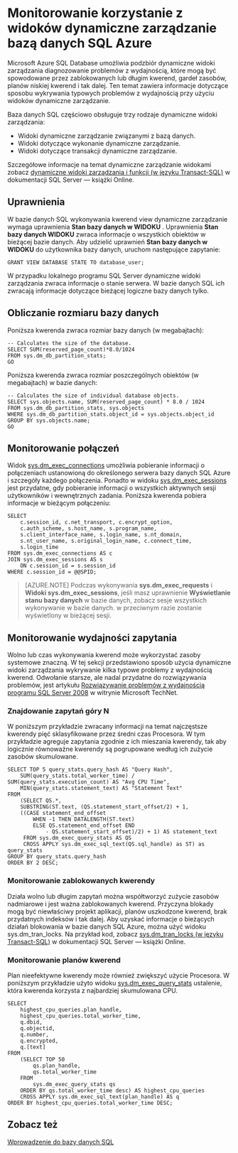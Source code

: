 <properties
   pageTitle="Monitorowanie baza danych SQL Azure za pomocą widoków dynamiczne zarządzanie | Microsoft Azure"
   description="Dowiedz się, jak wykrywanie i diagnozowanie typowych problemów z wydajnością przy użyciu widoków dynamiczne zarządzanie monitorowanie Microsoft Azure SQL Database."
   services="sql-database"
   documentationCenter=""
   authors="CarlRabeler"
   manager="jhubbard"
   editor=""
   tags=""/>

<tags
   ms.service="sql-database"
   ms.devlang="na"
   ms.topic="article"
   ms.tgt_pltfrm="na"
   ms.workload="data-management"
   ms.date="09/20/2016"
   ms.author="carlrab"/>

# <a name="monitoring-azure-sql-database-using-dynamic-management-views"></a>Monitorowanie korzystanie z widoków dynamiczne zarządzanie bazą danych SQL Azure

Microsoft Azure SQL Database umożliwia podzbiór dynamiczne widoki zarządzania diagnozowanie problemów z wydajnością, które mogą być spowodowane przez zablokowanych lub długim kwerend, gardeł zasobów, planów niskiej kwerend i tak dalej. Ten temat zawiera informacje dotyczące sposobu wykrywania typowych problemów z wydajnością przy użyciu widoków dynamiczne zarządzanie.

Baza danych SQL częściowo obsługuje trzy rodzaje dynamiczne widoki zarządzania:

- Widoki dynamiczne zarządzanie związanymi z bazą danych.
- Widoki dotyczące wykonanie dynamiczne zarządzanie.
- Widoki dotyczące transakcji dynamiczne zarządzanie.

Szczegółowe informacje na temat dynamiczne zarządzanie widokami zobacz [dynamiczne widoki zarządzania i funkcji (w języku Transact-SQL)](https://msdn.microsoft.com/library/ms188754.aspx) w dokumentacji SQL Server — książki Online.

## <a name="permissions"></a>Uprawnienia

W bazie danych SQL wykonywania kwerend view dynamiczne zarządzanie wymaga uprawnienia **Stan bazy danych w WIDOKU** . Uprawnienia **Stan bazy danych WIDOKU** zwraca informacje o wszystkich obiektów w bieżącej bazie danych.
Aby udzielić uprawnień **Stan bazy danych w WIDOKU** do użytkownika bazy danych, uruchom następujące zapytanie:

```GRANT VIEW DATABASE STATE TO database_user; ```

W przypadku lokalnego programu SQL Server dynamiczne widoki zarządzania zwraca informacje o stanie serwera. W bazie danych SQL ich zwracają informacje dotyczące bieżącej logiczne bazy danych tylko.

## <a name="calculating-database-size"></a>Obliczanie rozmiaru bazy danych

Poniższa kwerenda zwraca rozmiar bazy danych (w megabajtach):

```
-- Calculates the size of the database.
SELECT SUM(reserved_page_count)*8.0/1024
FROM sys.dm_db_partition_stats;
GO
```

Poniższa kwerenda zwraca rozmiar poszczególnych obiektów (w megabajtach) w bazie danych:

```
-- Calculates the size of individual database objects.
SELECT sys.objects.name, SUM(reserved_page_count) * 8.0 / 1024
FROM sys.dm_db_partition_stats, sys.objects
WHERE sys.dm_db_partition_stats.object_id = sys.objects.object_id
GROUP BY sys.objects.name;
GO
```

## <a name="monitoring-connections"></a>Monitorowanie połączeń

Widok [sys.dm_exec_connections](https://msdn.microsoft.com/library/ms181509.aspx) umożliwia pobieranie informacji o połączeniach ustanowioną do określonego serwera bazy danych SQL Azure i szczegóły każdego połączenia. Ponadto w widoku [sys.dm_exec_sessions](https://msdn.microsoft.com/library/ms176013.aspx) jest przydatne, gdy pobieranie informacji o wszystkich aktywnych sesji użytkowników i wewnętrznych zadania.
Poniższa kwerenda pobiera informacje w bieżącym połączeniu:

```
SELECT
    c.session_id, c.net_transport, c.encrypt_option,
    c.auth_scheme, s.host_name, s.program_name,
    s.client_interface_name, s.login_name, s.nt_domain,
    s.nt_user_name, s.original_login_name, c.connect_time,
    s.login_time
FROM sys.dm_exec_connections AS c
JOIN sys.dm_exec_sessions AS s
    ON c.session_id = s.session_id
WHERE c.session_id = @@SPID;
```

> [AZURE.NOTE] Podczas wykonywania **sys.dm_exec_requests** i **Widoki sys.dm_exec_sessions**, jeśli masz uprawnienie **Wyświetlanie stanu bazy danych** w bazie danych, zobacz sesje wszystkich wykonywanie w bazie danych. w przeciwnym razie zostanie wyświetlony w bieżącej sesji.

## <a name="monitoring-query-performance"></a>Monitorowanie wydajności zapytania

Wolno lub czas wykonywania kwerend może wykorzystać zasoby systemowe znaczną. W tej sekcji przedstawiono sposób użycia dynamiczne widoki zarządzania wykrywanie kilka typowe problemy z wydajnością kwerend. Odwołanie starsze, ale nadal przydatne do rozwiązywania problemów, jest artykułu [Rozwiązywanie problemów z wydajnością programu SQL Server 2008](http://download.microsoft.com/download/D/B/D/DBDE7972-1EB9-470A-BA18-58849DB3EB3B/TShootPerfProbs2008.docx) w witrynie Microsoft TechNet.

### <a name="finding-top-n-queries"></a>Znajdowanie zapytań góry N

W poniższym przykładzie zwracany informacji na temat najczęstsze kwerendy pięć sklasyfikowane przez średni czas Procesora. W tym przykładzie agreguje zapytania zgodnie z ich mieszania kwerendy, tak aby logicznie równoważne kwerendy są pogrupowane według ich zużycie zasobów skumulowane.

```
SELECT TOP 5 query_stats.query_hash AS "Query Hash",
    SUM(query_stats.total_worker_time) / SUM(query_stats.execution_count) AS "Avg CPU Time",
    MIN(query_stats.statement_text) AS "Statement Text"
FROM
    (SELECT QS.*,
    SUBSTRING(ST.text, (QS.statement_start_offset/2) + 1,
    ((CASE statement_end_offset
        WHEN -1 THEN DATALENGTH(ST.text)
        ELSE QS.statement_end_offset END
            - QS.statement_start_offset)/2) + 1) AS statement_text
     FROM sys.dm_exec_query_stats AS QS
     CROSS APPLY sys.dm_exec_sql_text(QS.sql_handle) as ST) as query_stats
GROUP BY query_stats.query_hash
ORDER BY 2 DESC;
```

### <a name="monitoring-blocked-queries"></a>Monitorowanie zablokowanych kwerendy

Działa wolno lub długim zapytań można współtworzyć zużycie zasobów nadmiarowe i jest ważna zablokowanych kwerend. Przyczyna blokady mogą być niewłaściwy projekt aplikacji, planów uszkodzone kwerend, brak przydatnych indeksów i tak dalej. Aby uzyskać informacje o bieżących działań blokowania w bazie danych SQL Azure, można użyć widoku sys.dm_tran_locks. Na przykład kod, zobacz [sys.dm_tran_locks (w języku Transact-SQL)](https://msdn.microsoft.com/library/ms190345.aspx) w dokumentacji SQL Server — książki Online.

### <a name="monitoring-query-plans"></a>Monitorowanie planów kwerend

Plan nieefektywne kwerendy może również zwiększyć użycie Procesora. W poniższym przykładzie użyto widoku [sys.dm_exec_query_stats](https://msdn.microsoft.com/library/ms189741.aspx) ustalenie, która kwerenda korzysta z najbardziej skumulowana CPU.

```
SELECT
    highest_cpu_queries.plan_handle,
    highest_cpu_queries.total_worker_time,
    q.dbid,
    q.objectid,
    q.number,
    q.encrypted,
    q.[text]
FROM
    (SELECT TOP 50
        qs.plan_handle,
        qs.total_worker_time
    FROM
        sys.dm_exec_query_stats qs
    ORDER BY qs.total_worker_time desc) AS highest_cpu_queries
    CROSS APPLY sys.dm_exec_sql_text(plan_handle) AS q
ORDER BY highest_cpu_queries.total_worker_time DESC;
```

## <a name="see-also"></a>Zobacz też

[Wprowadzenie do bazy danych SQL](sql-database-technical-overview.md)
